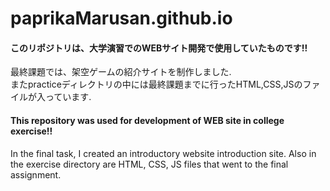 # paprikaMarusan.github.io

#### このリポジトリは、大学演習でのWEBサイト開発で使用していたものです!!<br>
最終課題では、架空ゲームの紹介サイトを制作しました.<br>
またpracticeディレクトリの中には最終課題までに行ったHTML,CSS,JSのファイルが入っています.




#### This repository was used for development of WEB site in college exercise!!
In the final task, I created an introductory website introduction site.
Also in the exercise directory are HTML, CSS, JS files that went to the final assignment.


